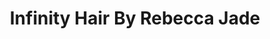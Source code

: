 ---
title: "Infinity Hair By Rebecca Jade"
url: /great-broughton/infinity-hair-by-rebecca-jade/
shop: Friseur
---